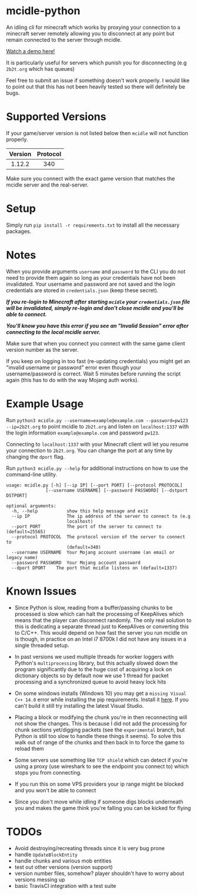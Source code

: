# mcidle-python
An idling cli for minecraft which works by proxying your connection to a minecraft server remotely allowing you to disconnect at any point but remain connected to the server through mcidle.

[Watch a demo here!](https://youtu.be/r26vacizGJw)

It is particularly useful for servers which punish you for disconnecting (e.g `2b2t.org` which has queues)

Feel free to submit an issue if something doesn't work properly. I would like to point out that this has not been
heavily tested so there will definitely be bugs.

# Supported Versions

If your game/server version is not listed below then `mcidle` will not function properly.

| Version        | Protocol     |
|:-------------:|:-------------:|
| 1.12.2        | 340           |

Make sure you connect with the exact game version that matches the mcidle server and the real-server.

# Setup

Simply run `pip install -r requirements.txt` to install all the necessary packages.

# Notes

When you provide arguments `username` and `password` to the CLI you do not need to provide them again so long as your credentials have not been invalidated. Your username and password are not saved and the login credentials are stored in `credentials.json` (keep these secret).

***If you re-login to Minecraft after starting `mcidle` your `credentials.json` file will be invalidated, simply re-login and don't close mcidle and you'll be able to connect.***

***You'll know you have this error if you see an "Invalid Session" error after connecting to the local mcidle server.***

Make sure that when you connect you connect with the same game client version number as the server.

If you keep on logging in too fast (re-updating credentials) you might get an "invalid username or password" error even though your username/password is correct. Wait 5 minutes before running the script again (this has to do with the way Mojang auth works).

# Example Usage

Run `python3 mcidle.py --username=example@example.com --password=pw123 --ip=2b2t.org` to point mcidle to `2b2t.org` and listen on `localhost:1337` with the login information `example@example.com` and password `pw123`.

Connecting to `localhost:1337` with your Minecraft client will let you resume your connection to `2b2t.org`. You can change the port at any time by changing the `dport` flag.

Run `python3 mcidle.py --help` for additional instructions on how to use the command-line utility.

```
usage: mcidle.py [-h] [--ip IP] [--port PORT] [--protocol PROTOCOL]
               [--username USERNAME] [--password PASSWORD] [--dstport DSTPORT]

optional arguments:
  -h, --help           show this help message and exit
  --ip IP              The ip address of the server to connect to (e.g
                       localhost)
  --port PORT          The port of the server to connect to (default=25565)
  --protocol PROTOCOL  The protocol version of the server to connect to
                       (default=340)
  --username USERNAME  Your Mojang account username (an email or legacy name)
  --password PASSWORD  Your Mojang account password
  --dport DPORT    The port that mcidle listens on (default=1337)

```

# Known Issues

- Since Python is slow, reading from a buffer/passing chunks to be processed is slow which can halt the processing of KeepAlives which means that the player can disconnect randomly. The only real solution to this is dedicating a separate thread just to KeepAlives or converting this to C/C++. This would depend on how fast the server you run mcidle on is though, in practice on an Intel i7 8700k I did not have any issues in a single threaded setup.

- In past versions we used multiple threads for worker loggers with Python's `multiprocessing` library, but this actually slowed down the program significantly due to the huge cost of acquiring a lock on dictionary objects so by default now we use 1 thread for packet processing and a synchronized queue to avoid heavy lock hits

- On some windows installs (Windows 10) you may get a `missing Visual C++ 14.0` error while installing the pip
  requirements. Install it
  [here](https://www.microsoft.com/en-ca/download/details.aspx?id=48145). If you can't build it still try installing the latest Visual Studio.
  
- Placing a block or modifying the chunk you're in then reconnecting will not show the changes. This is because I did
  not add the processing for chunk sections yet/digging packets (see the `experimental` branch, but Python is still too
  slow to handle these things it seems). To solve this walk out of range of the chunks and then back in to force the
  game to reload them
  
- Some servers use something like `TCP shield` which can detect if you're using a proxy (use wireshark to see the endpoint you connect to) which stops you from connecting.

- If you run this on some VPS providers your ip range might be blocked and you won't be able to connect

- Since you don't move while idling if someone digs blocks underneath you and makes the game think you're falling you can be kicked for flying

# TODOs
- Avoid destroying/recreating threads since it is very bug prone
- handle `UpdateBlockEntity`
- handle chunks and various mob entities
- test out other versions (version support)
- version number files, somehow? player shouldn't have to worry about versions messing up
- basic TravisCI integration with a test suite
